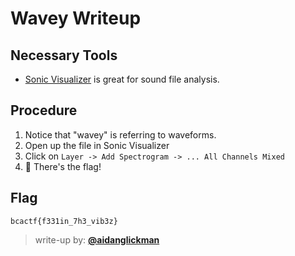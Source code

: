 #  Wavey Writeup

## Necessary Tools
* [Sonic Visualizer](https://www.sonicvisualiser.org/) is great for sound file analysis.

## Procedure
1. Notice that "wavey" is referring to waveforms.
1. Open up the file in Sonic Visualizer
1. Click on `Layer -> Add Spectrogram -> ... All Channels Mixed`
1. :tada: There's the flag!

## Flag
`bcactf{f331in_7h3_vib3z}`

> write-up by: [**@aidanglickman**](https://github.com/aidanglickman)
